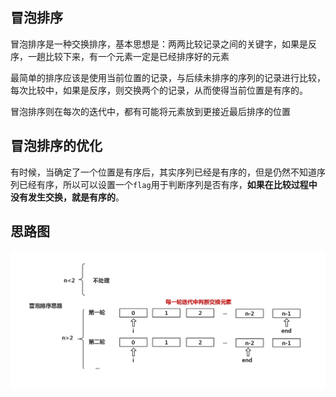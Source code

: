 
## 冒泡排序
冒泡排序是一种交换排序，基本思想是：两两比较记录之间的关键字，如果是反序，一趟比较下来，有一个元素一定是已经排序好的元素


最简单的排序应该是使用当前位置的记录，与后续未排序的序列的记录进行比较，每次比较中，如果是反序，则交换两个的记录，从而使得当前位置是有序的。

冒泡排序则在每次的迭代中，都有可能将元素放到更接近最后排序的位置

## 冒泡排序的优化
有时候，当确定了一个位置是有序后，其实序列已经是有序的，但是仍然不知道序列已经有序，所以可以设置一个`flag`用于判断序列是否有序，**如果在比较过程中没有发生交换，就是有序的**。

## 思路图
![冒泡排序思路](./冒泡排序.png)